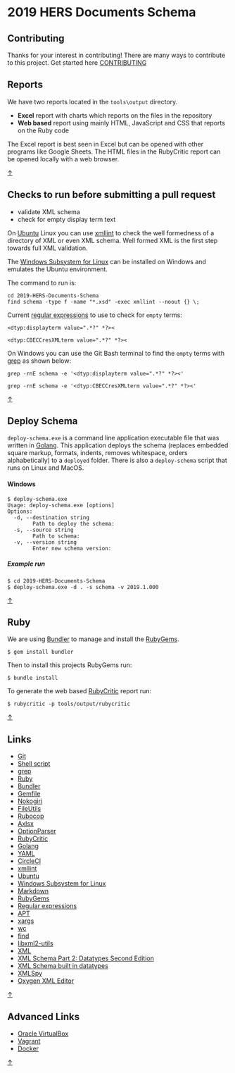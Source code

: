 # 2019 HERS Documents Schema

## Contributing

Thanks for your interest in contributing! There are many ways to contribute to this project. 
Get started here [CONTRIBUTING](CONTRIBUTING.md)

## Reports

We have two reports located in the `tools\output` directory. 

- **Excel** report with charts which reports on the files in the repository
- **Web based** report using mainly HTML, JavaScript and CSS that reports on the Ruby code

The Excel report is best seen in Excel but can be opened with other programs like Google Sheets.
The HTML files in the RubyCritic report can be opened locally with a web browser.

[&#8593;](#2019-hers-documents-schema)

## Checks to run before submitting a pull request

- validate XML schema
- check for empty display term text

On [Ubuntu](https://www.ubuntu.com/) Linux you can use [xmllint](http://xmlsoft.org/xmllint.html)
to check the well formedness of a directory of XML or even XML schema.  Well formed XML is the first step 
towards full XML validation.

The [Windows Subsystem for Linux](https://docs.microsoft.com/en-us/windows/wsl/about)
can be installed on Windows and emulates the Ubuntu environment.

The command to run is:
```
cd 2019-HERS-Documents-Schema
find schema -type f -name "*.xsd" -exec xmllint --noout {} \;
```

Current [regular expressions](https://www.rexegg.com/) to use to check for `empty` terms:
```
<dtyp:displayterm value=".*?" *?><
```
```
<dtyp:CBECCresXMLterm value=".*?" *?><
```
On Windows you can use the Git Bash terminal to find the `empty` terms
with [grep](https://www.gnu.org/software/grep/) as shown below:
```
grep -rnE schema -e '<dtyp:displayterm value=".*?" *?><'
```
```
grep -rnE schema -e '<dtyp:CBECCresXMLterm value=".*?" *?><'
```

[&#8593;](#2019-hers-documents-schema)

## Deploy Schema

`deploy-schema.exe` is a command line application executable file that was
written in [Golang](https://golang.org/). This application deploys the schema (replaces embedded 
square markup, formats, indents, removes whitespace, orders alphabetically)
to a `deployed` folder.  There is also a `deploy-schema` script that runs
on Linux and MacOS.

#### Windows

```
$ deploy-schema.exe
Usage: deploy-schema.exe [options]
Options:
  -d, --destination string
        Path to deploy the schema: 
  -s, --source string
        Path to schema: 
  -v, --version string
        Enter new schema version:
```

##### Example run
```
$ cd 2019-HERS-Documents-Schema
$ deploy-schema.exe -d . -s schema -v 2019.1.000
```

[&#8593;](#2019-hers-documents-schema)

## Ruby

We are using [Bundler](https://bundler.io/) to manage and install the [RubyGems](https://rubygems.org/).
```
$ gem install bundler
```
Then to install this projects RubyGems run:
```
$ bundle install
```
To generate the web based [RubyCritic](https://github.com/whitesmith/rubycritic) report run:
```
$ rubycritic -p tools/output/rubycritic
```

[&#8593;](#2019-hers-documents-schema)

## Links

- [Git](https://git-scm.com/)
- [Shell script](https://en.wikipedia.org/wiki/Shell_script)
- [grep](https://www.gnu.org/software/grep/)
- [Ruby](https://www.ruby-lang.org)
- [Bundler](https://bundler.io/)
- [Gemfile](https://bundler.io/gemfile.html)
- [Nokogiri](https://nokogiri.org/)
- [FileUtils](https://ruby-doc.org/stdlib-2.5.3/libdoc/fileutils/rdoc/FileUtils.html)
- [Rubocop](https://github.com/rubocop-hq/rubocop)
- [Axlsx](https://github.com/randym/axlsx)
- [OptionParser](https://docs.ruby-lang.org/en/2.5.0/OptionParser.html)
- [RubyCritic](https://github.com/whitesmith/rubycritic)
- [Golang](https://golang.org/)
- [YAML](https://yaml.org/)
- [CircleCI](https://circleci.com/)
- [xmllint](http://xmlsoft.org/xmllint.html)
- [Ubuntu](https://www.ubuntu.com/)
- [Windows Subsystem for Linux](https://docs.microsoft.com/en-us/windows/wsl/about)
- [Markdown](https://guides.github.com/features/mastering-markdown/)
- [RubyGems](https://rubygems.org/)
- [Regular expressions](https://www.rexegg.com/)
- [APT](https://en.wikipedia.org/wiki/APT_\(Debian\))
- [xargs](https://en.wikipedia.org/wiki/Xargs)
- [wc](https://en.wikipedia.org/wiki/Wc_\(Unix\))
- [find](https://linux.die.net/man/1/find)
- [libxml2-utils](https://packages.ubuntu.com/search?keywords=libxml2-utils)
- [XML](https://developer.mozilla.org/en-US/docs/Web/XML/XML_introduction)
- [XML Schema Part 2: Datatypes Second Edition](https://www.w3.org/TR/xmlschema-2/)
- [XML Schema built in datatypes](https://www.w3.org/TR/xmlschema-2/#built-in-datatypes)
- [XMLSpy](https://www.altova.com/xmlspy-xml-editor)
- [Oxygen XML Editor](https://www.oxygenxml.com/)

[&#8593;](#2019-hers-documents-schema)

## Advanced Links

- [Oracle VirtualBox](https://www.virtualbox.org/)
- [Vagrant](https://www.vagrantup.com/)
- [Docker](https://www.docker.com/)

[&#8593;](#2019-hers-documents-schema)